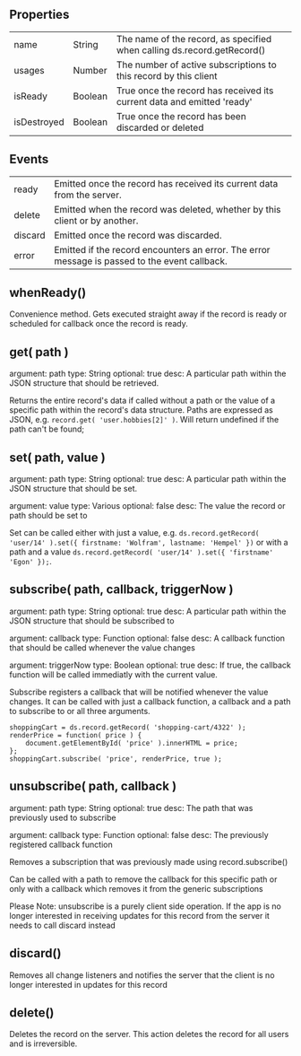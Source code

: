 Properties
----------------------------------
<table class="mini">
<tbody>

<tr>
<td>name</td>
<td>String</td>
<td>The name of the record, as specified when calling ds.record.getRecord()</td>
</tr>

<tr>
<td>usages</td>
<td>Number</td>
<td>The number of active subscriptions to this record by this client</td>
</tr>

<tr>
<td>isReady</td>
<td>Boolean</td>
<td>True once the record has received its current data and emitted 'ready'</td>
</tr>

<tr>
<td>isDestroyed</td>
<td>Boolean</td>
<td>True once the record has been discarded or deleted</td>
</tr>

</tbody>
</table>

Events
-----------------------------------
<table class="mini">
<tbody>

<tr>
<td>ready</td>
<td>Emitted once the record has received its current data from the server.</td>
</tr>

<tr>
<td>delete</td>
<td>Emitted when the record was deleted, whether by this client or by another.</td>
</tr>

<tr>
<td>discard</td>
<td>Emitted once the record was discarded.</td>
</tr>

<tr>
<td>error</td>
<td>Emitted if the record encounters an error. The error message is passed to the event callback.</td>
</tr>

</tbody>
</table>

whenReady()
---------------------------------------------------
Convenience method. Gets executed straight away if the record is ready or scheduled for callback once the record is ready.

get( path )
---------------------------------------------------
argument: path
type: String
optional: true
desc: A particular path within the JSON structure that should be retrieved.

Returns the entire record's data if called without a path or the value of a specific path within the record's
data structure. Paths are expressed as JSON, e.g. `record.get( 'user.hobbies[2]' )`. Will return undefined if the path
can't be found;
 
set( path, value )
---------------------------------------------------
argument: path
type: String
optional: true
desc: A particular path within the JSON structure that should be set.

argument: value
type: Various
optional: false
desc: The value the record or path should be set to

Set can be called either with just a value, e.g. `ds.record.getRecord( 'user/14' ).set({ firstname: 'Wolfram', lastname: 'Hempel' })` or with
a path and a value `ds.record.getRecord( 'user/14' ).set({ 'firstname' 'Egon' });`.


subscribe( path, callback, triggerNow )
--------------------------------------------------
argument: path
type: String
optional: true
desc: A particular path within the JSON structure that should be subscribed to

argument: callback
type: Function
optional: false
desc: A callback function that should be called whenever the value changes

argument: triggerNow
type: Boolean
optional: true
desc: If true, the callback function will be called immediatly with the current value.

Subscribe registers a callback that will be notified whenever the value changes. It can be called with just a callback function,
a callback and a path to subscribe to or all three arguments.

	shoppingCart = ds.record.getRecord( 'shopping-cart/4322' );
	renderPrice = function( price ) {
		document.getElementById( 'price' ).innerHTML = price;
	};
	shoppingCart.subscribe( 'price', renderPrice, true );

unsubscribe( path, callback )
--------------------------------------------------
argument: path
type: String
optional: true
desc: The path that was previously used to subscribe

argument: callback
type: Function
optional: false
desc: The previously registered callback function

Removes a subscription that was previously made using record.subscribe()

Can be called with a path to remove the callback for this specific
path or only with a callback which removes it from the generic subscriptions

Please Note: unsubscribe is a purely client side operation. If the app is no longer
interested in receiving updates for this record from the server it needs to call
discard instead

discard()
-----------------------------------------------------
Removes all change listeners and notifies the server that the client is
no longer interested in updates for this record

delete()
-----------------------------------------------------
Deletes the record on the server. This action deletes the record for all users and is irreversible.

</div>